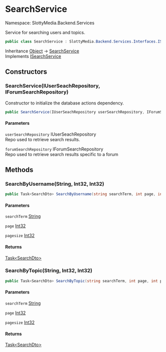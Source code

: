 # SearchService

Namespace: SlottyMedia.Backend.Services

Service for searching users and topics.

```csharp
public class SearchService : SlottyMedia.Backend.Services.Interfaces.ISearchService
```

Inheritance [Object](https://docs.microsoft.com/en-us/dotnet/api/system.object) → [SearchService](./slottymedia.backend.services.searchservice.md)<br>
Implements [ISearchService](./slottymedia.backend.services.interfaces.isearchservice.md)

## Constructors

### **SearchService(IUserSeachRepository, IForumSearchRepository)**

Constructor to initialize the database actions dependency.

```csharp
public SearchService(IUserSeachRepository userSearchRepository, IForumSearchRepository forumSearchRepository)
```

#### Parameters

`userSearchRepository` IUserSeachRepository<br>
Repo used to retrieve search results.

`forumSearchRepository` IForumSearchRepository<br>
Repo used to retrieve search results specific to a forum

## Methods

### **SearchByUsername(String, Int32, Int32)**

```csharp
public Task<SearchDto> SearchByUsername(string searchTerm, int page, int pagesize)
```

#### Parameters

`searchTerm` [String](https://docs.microsoft.com/en-us/dotnet/api/system.string)<br>

`page` [Int32](https://docs.microsoft.com/en-us/dotnet/api/system.int32)<br>

`pagesize` [Int32](https://docs.microsoft.com/en-us/dotnet/api/system.int32)<br>

#### Returns

[Task&lt;SearchDto&gt;](https://docs.microsoft.com/en-us/dotnet/api/system.threading.tasks.task-1)<br>

### **SearchByTopic(String, Int32, Int32)**

```csharp
public Task<SearchDto> SearchByTopic(string searchTerm, int page, int pagesize)
```

#### Parameters

`searchTerm` [String](https://docs.microsoft.com/en-us/dotnet/api/system.string)<br>

`page` [Int32](https://docs.microsoft.com/en-us/dotnet/api/system.int32)<br>

`pagesize` [Int32](https://docs.microsoft.com/en-us/dotnet/api/system.int32)<br>

#### Returns

[Task&lt;SearchDto&gt;](https://docs.microsoft.com/en-us/dotnet/api/system.threading.tasks.task-1)<br>
